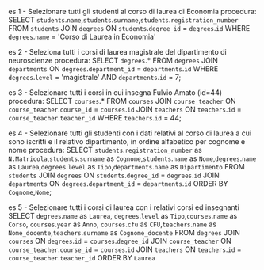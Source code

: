 es 1 - Selezionare tutti gli studenti al corso di laurea di Economia
procedura:
SELECT `students`.`name`,`students`.`surname`,`students`.`registration_number`
FROM `students`
JOIN `degrees` ON `students`.`degree_id` = `degrees`.`id`
WHERE `degrees`.`name` = 'Corso di Laurea in Economia'

es 2 - Seleziona tutti i corsi di laurea magistrale del dipartimento di neuroscienze
procedura:
SELECT `degrees`.*
FROM `degrees`
JOIN `departments` ON `degrees`.`department_id` = `departments`.`id`
WHERE `degrees`.`level` = 'magistrale'
AND `departments`.`id` = 7;

es 3 - Selezionare tutti i corsi in cui insegna Fulvio Amato (id=44)
procedura:
SELECT `courses`.* 
FROM `courses`
JOIN `course_teacher` ON `course_teacher`.`course_id` = `courses`.`id`
JOIN `teachers` ON `teachers`.`id` = `course_teacher`.`teacher_id`
WHERE `teachers`.`id` = 44;

es 4 - Selezionare tutti gli studenti con i dati relativi al corso di laurea a cui sono iscritti e il relativo dipartimento, in ordine alfabetico per cognome e nome
procedura:
SELECT `students`.`registration_number` as `N.Matricola`,`students`.`surname` as `Cognome`,`students`.`name` as `Nome`,`degrees`.`name` as `Laurea`,`degrees`.`level` as `Tipo`,`departments`.`name` as `Dipartimento`
FROM `students`
JOIN `degrees` ON `students`.`degree_id` = `degrees`.`id`
JOIN `departments` ON `degrees`.`department_id` = `departments`.`id`
ORDER BY `Cognome`,`Nome`;

es 5 - Selezionare tutti i corsi di laurea con i relativi corsi ed insegnanti
SELECT `degrees`.`name` as `Laurea`, `degrees`.`level` as `Tipo`,`courses`.`name` as `Corso`, `courses`.`year` as `Anno`, `courses`.`cfu` as `CFU`,`teachers`.`name` as `Nome_docente`,`teachers`.`surname` as `Cognome_docente`
FROM `degrees`
JOIN `courses` ON `degrees`.`id` = `courses`.`degree_id`
JOIN `course_teacher` ON `course_teacher`.`course_id` = `courses`.`id`
JOIN `teachers` ON `teachers`.`id` = `course_teacher`.`teacher_id`
ORDER BY `Laurea`